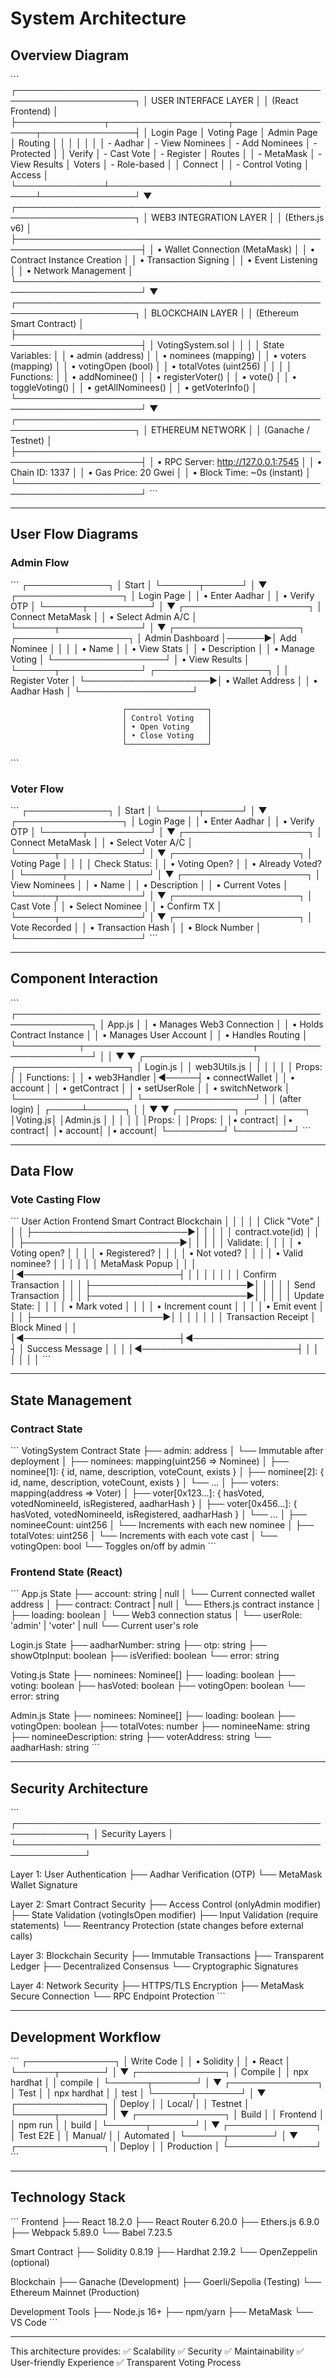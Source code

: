 # System Architecture

## Overview Diagram

\`\`\`
┌─────────────────────────────────────────────────────────────────────┐
│                         USER INTERFACE LAYER                         │
│                         (React Frontend)                             │
├──────────────┬───────────────────┬──────────────────┬───────────────┤
│  Login Page  │   Voting Page     │   Admin Page     │   Routing     │
│              │                   │                  │               │
│ - Aadhar     │ - View Nominees   │ - Add Nominees   │ - Protected   │
│   Verify     │ - Cast Vote       │ - Register       │   Routes      │
│ - MetaMask   │ - View Results    │   Voters         │ - Role-based  │
│   Connect    │                   │ - Control Voting │   Access      │
└──────────────┴───────────────────┴──────────────────┴───────────────┘
                              ▼
┌─────────────────────────────────────────────────────────────────────┐
│                       WEB3 INTEGRATION LAYER                         │
│                         (Ethers.js v6)                               │
├──────────────────────────────────────────────────────────────────────┤
│  • Wallet Connection (MetaMask)                                      │
│  • Contract Instance Creation                                        │
│  • Transaction Signing                                               │
│  • Event Listening                                                   │
│  • Network Management                                                │
└──────────────────────────────────────────────────────────────────────┘
                              ▼
┌─────────────────────────────────────────────────────────────────────┐
│                      BLOCKCHAIN LAYER                                │
│                  (Ethereum Smart Contract)                           │
├──────────────────────────────────────────────────────────────────────┤
│  VotingSystem.sol                                                    │
│                                                                      │
│  State Variables:                                                    │
│  • admin (address)                                                   │
│  • nominees (mapping)                                                │
│  • voters (mapping)                                                  │
│  • votingOpen (bool)                                                 │
│  • totalVotes (uint256)                                              │
│                                                                      │
│  Functions:                                                          │
│  • addNominee()                                                      │
│  • registerVoter()                                                   │
│  • vote()                                                            │
│  • toggleVoting()                                                    │
│  • getAllNominees()                                                  │
│  • getVoterInfo()                                                    │
└──────────────────────────────────────────────────────────────────────┘
                              ▼
┌─────────────────────────────────────────────────────────────────────┐
│                      ETHEREUM NETWORK                                │
│                     (Ganache / Testnet)                              │
├──────────────────────────────────────────────────────────────────────┤
│  • RPC Server: http://127.0.0.1:7545                                 │
│  • Chain ID: 1337                                                    │
│  • Gas Price: 20 Gwei                                                │
│  • Block Time: ~0s (instant)                                         │
└──────────────────────────────────────────────────────────────────────┘
\`\`\`

---

## User Flow Diagrams

### Admin Flow

\`\`\`
┌─────────────┐
│   Start     │
└──────┬──────┘
       │
       ▼
┌─────────────────┐
│ Login Page      │
│ • Enter Aadhar  │
│ • Verify OTP    │
└──────┬──────────┘
       │
       ▼
┌────────────────────┐
│ Connect MetaMask   │
│ • Select Admin A/C │
└──────┬─────────────┘
       │
       ▼
┌────────────────────┐      ┌──────────────────┐
│ Admin Dashboard    │──────▶│ Add Nominee      │
│                    │      │ • Name           │
│ • View Stats       │      │ • Description    │
│ • Manage Voting    │      └──────────────────┘
│ • View Results     │
└──────┬─────────────┘      ┌──────────────────┐
       │                    │ Register Voter   │
       └────────────────────▶│ • Wallet Address │
                             │ • Aadhar Hash    │
                             └──────────────────┘
                             
                             ┌──────────────────┐
                             │ Control Voting   │
                             │ • Open Voting    │
                             │ • Close Voting   │
                             └──────────────────┘
\`\`\`

### Voter Flow

\`\`\`
┌─────────────┐
│   Start     │
└──────┬──────┘
       │
       ▼
┌─────────────────┐
│ Login Page      │
│ • Enter Aadhar  │
│ • Verify OTP    │
└──────┬──────────┘
       │
       ▼
┌────────────────────┐
│ Connect MetaMask   │
│ • Select Voter A/C │
└──────┬─────────────┘
       │
       ▼
┌────────────────────┐
│ Voting Page        │
│                    │
│ Check Status:      │
│ • Voting Open?     │
│ • Already Voted?   │
└──────┬─────────────┘
       │
       ▼
┌────────────────────┐
│ View Nominees      │
│ • Name             │
│ • Description      │
│ • Current Votes    │
└──────┬─────────────┘
       │
       ▼
┌────────────────────┐
│ Cast Vote          │
│ • Select Nominee   │
│ • Confirm TX       │
└──────┬─────────────┘
       │
       ▼
┌────────────────────┐
│ Vote Recorded      │
│ • Transaction Hash │
│ • Block Number     │
└────────────────────┘
\`\`\`

---

## Component Interaction

\`\`\`
┌──────────────────────────────────────────────────────────────┐
│                         App.js                                │
│  • Manages Web3 Connection                                    │
│  • Holds Contract Instance                                    │
│  • Manages User Account                                       │
│  • Handles Routing                                            │
└──────────┬───────────────────────────┬───────────────────────┘
           │                           │
           ▼                           ▼
┌──────────────────┐      ┌──────────────────┐
│   Login.js       │      │  web3Utils.js    │
│                  │      │                  │
│ Props:           │      │ Functions:       │
│ • web3Handler    │◀─────┤ • connectWallet  │
│ • account        │      │ • getContract    │
│ • setUserRole    │      │ • switchNetwork  │
└──────────────────┘      └──────────────────┘
           │
           │ (after login)
           │
     ┌─────┴──────┐
     │            │
     ▼            ▼
┌─────────┐  ┌─────────┐
│Voting.js│  │Admin.js │
│         │  │         │
│Props:   │  │Props:   │
│• contract│  │• contract│
│• account│  │• account│
└─────────┘  └─────────┘
\`\`\`

---

## Data Flow

### Vote Casting Flow

\`\`\`
User Action                  Frontend                Smart Contract           Blockchain
     │                          │                          │                      │
     │  Click "Vote"            │                          │                      │
     ├─────────────────────────▶│                          │                      │
     │                          │  contract.vote(id)       │                      │
     │                          ├─────────────────────────▶│                      │
     │                          │                          │  Validate:           │
     │                          │                          │  • Voting open?      │
     │                          │                          │  • Registered?       │
     │                          │                          │  • Not voted?        │
     │                          │                          │  • Valid nominee?    │
     │                          │                          │                      │
     │  MetaMask Popup          │                          │                      │
     │◀─────────────────────────┤                          │                      │
     │                          │                          │                      │
     │  Confirm Transaction     │                          │                      │
     ├─────────────────────────▶│                          │                      │
     │                          │  Send Transaction        │                      │
     │                          ├─────────────────────────▶│                      │
     │                          │                          │  Update State:       │
     │                          │                          │  • Mark voted        │
     │                          │                          │  • Increment count   │
     │                          │                          │  • Emit event        │
     │                          │                          ├─────────────────────▶│
     │                          │                          │                      │
     │                          │  Transaction Receipt     │  Block Mined         │
     │                          │◀─────────────────────────┤◀─────────────────────┤
     │  Success Message         │                          │                      │
     │◀─────────────────────────┤                          │                      │
     │                          │                          │                      │
\`\`\`

---

## State Management

### Contract State

\`\`\`
VotingSystem Contract State
├── admin: address
│   └── Immutable after deployment
│
├── nominees: mapping(uint256 => Nominee)
│   ├── nominee[1]: { id, name, description, voteCount, exists }
│   ├── nominee[2]: { id, name, description, voteCount, exists }
│   └── ...
│
├── voters: mapping(address => Voter)
│   ├── voter[0x123...]: { hasVoted, votedNomineeId, isRegistered, aadharHash }
│   ├── voter[0x456...]: { hasVoted, votedNomineeId, isRegistered, aadharHash }
│   └── ...
│
├── nomineeCount: uint256
│   └── Increments with each new nominee
│
├── totalVotes: uint256
│   └── Increments with each vote cast
│
└── votingOpen: bool
    └── Toggles on/off by admin
\`\`\`

### Frontend State (React)

\`\`\`
App.js State
├── account: string | null
│   └── Current connected wallet address
│
├── contract: Contract | null
│   └── Ethers.js contract instance
│
├── loading: boolean
│   └── Web3 connection status
│
└── userRole: 'admin' | 'voter' | null
    └── Current user's role

Login.js State
├── aadharNumber: string
├── otp: string
├── showOtpInput: boolean
├── isVerified: boolean
└── error: string

Voting.js State
├── nominees: Nominee[]
├── loading: boolean
├── voting: boolean
├── hasVoted: boolean
├── votingOpen: boolean
└── error: string

Admin.js State
├── nominees: Nominee[]
├── loading: boolean
├── votingOpen: boolean
├── totalVotes: number
├── nomineeName: string
├── nomineeDescription: string
├── voterAddress: string
└── aadharHash: string
\`\`\`

---

## Security Architecture

\`\`\`
┌─────────────────────────────────────────────────────────────┐
│                    Security Layers                           │
└─────────────────────────────────────────────────────────────┘

Layer 1: User Authentication
├── Aadhar Verification (OTP)
└── MetaMask Wallet Signature

Layer 2: Smart Contract Security
├── Access Control (onlyAdmin modifier)
├── State Validation (votingIsOpen modifier)
├── Input Validation (require statements)
└── Reentrancy Protection (state changes before external calls)

Layer 3: Blockchain Security
├── Immutable Transactions
├── Transparent Ledger
├── Decentralized Consensus
└── Cryptographic Signatures

Layer 4: Network Security
├── HTTPS/TLS Encryption
├── MetaMask Secure Connection
└── RPC Endpoint Protection
\`\`\`

---

## Development Workflow

\`\`\`
┌──────────────┐
│ Write Code   │
│ • Solidity   │
│ • React      │
└──────┬───────┘
       │
       ▼
┌──────────────┐
│ Compile      │
│ npx hardhat  │
│ compile      │
└──────┬───────┘
       │
       ▼
┌──────────────┐
│ Test         │
│ npx hardhat  │
│ test         │
└──────┬───────┘
       │
       ▼
┌──────────────┐
│ Deploy       │
│ Local/       │
│ Testnet      │
└──────┬───────┘
       │
       ▼
┌──────────────┐
│ Build        │
│ Frontend     │
│ npm run      │
│ build        │
└──────┬───────┘
       │
       ▼
┌──────────────┐
│ Test E2E     │
│ Manual/      │
│ Automated    │
└──────┬───────┘
       │
       ▼
┌──────────────┐
│ Deploy       │
│ Production   │
└──────────────┘
\`\`\`

---

## Technology Stack

\`\`\`
Frontend
├── React 18.2.0
├── React Router 6.20.0
├── Ethers.js 6.9.0
├── Webpack 5.89.0
└── Babel 7.23.5

Smart Contract
├── Solidity 0.8.19
├── Hardhat 2.19.2
└── OpenZeppelin (optional)

Blockchain
├── Ganache (Development)
├── Goerli/Sepolia (Testing)
└── Ethereum Mainnet (Production)

Development Tools
├── Node.js 16+
├── npm/yarn
├── MetaMask
└── VS Code
\`\`\`

---

This architecture provides:
✅ Scalability
✅ Security
✅ Maintainability
✅ User-friendly Experience
✅ Transparent Voting Process

